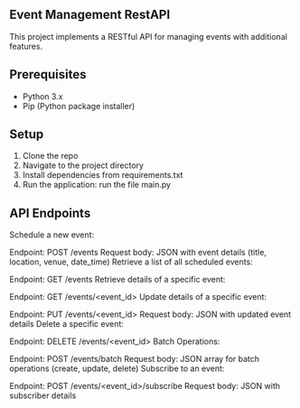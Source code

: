 ## Event Management RestAPI

This project implements a RESTful API for managing events with additional features.

## Prerequisites

- Python 3.x
- Pip (Python package installer)

## Setup

1. Clone the repo
2. Navigate to the project directory
3. Install dependencies from requirements.txt
4. Run the application: run the file main.py

## API Endpoints
Schedule a new event:

Endpoint: POST /events
Request body: JSON with event details (title, location, venue, date_time)
Retrieve a list of all scheduled events:

Endpoint: GET /events
Retrieve details of a specific event:

Endpoint: GET /events/<event_id>
Update details of a specific event:

Endpoint: PUT /events/<event_id>
Request body: JSON with updated event details
Delete a specific event:

Endpoint: DELETE /events/<event_id>
Batch Operations:

Endpoint: POST /events/batch
Request body: JSON array for batch operations (create, update, delete)
Subscribe to an event:

Endpoint: POST /events/<event_id>/subscribe
Request body: JSON with subscriber details
